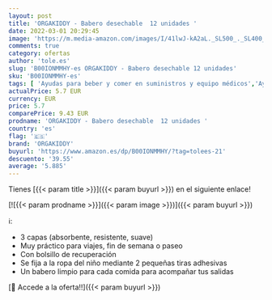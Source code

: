 ```yaml
---
layout: post
title: 'ORGAKIDDY - Babero desechable  12 unidades '
date: 2022-03-01 20:29:45
image: 'https://m.media-amazon.com/images/I/41lwJ-kA2aL._SL500_._SL400_.jpg'
comments: true
category: ofertas
author: 'tole.es'
slug: 'B00IONMMHY-es ORGAKIDDY - Babero desechable 12 unidades'
sku: 'B00IONMMHY-es'
tags: [ 'Ayudas para beber y comer en suministros y equipo médicos','Ayudas para la movilidad y vida diaria en suministros y equipo médicos','Bebé','Lactancia y alimentación','Protectores de ropa en suministros y equipo médicos','Salud y cuidado personal','Suministros y equipamiento médico','babero','orgakiddy', ]
actualPrice: 5.7 EUR
currency: EUR
price: 5.7
comparePrice: 9.43 EUR
prodname: 'ORGAKIDDY - Babero desechable  12 unidades '
country: 'es'
flag: '🇪🇸'
brand: 'ORGAKIDDY'
buyurl: 'https://www.amazon.es/dp/B00IONMMHY/?tag=tolees-21'
descuento: '39.55'
average: '5.885'
---
```


Tienes [{{< param title >}}]({{< param buyurl >}}) en el siguiente enlace!

[![{{< param prodname >}}]({{< param image >}})]({{< param buyurl >}})

ℹ️:

- 3 capas (absorbente, resistente, suave)
- Muy práctico para viajes, fin de semana o paseo
- Con bolsillo de recuperación
- Se fija a la ropa del niño mediante 2 pequeñas tiras adhesivas
- Un babero limpio para cada comida para acompañar tus salidas

[🛒 Accede a la oferta!!]({{< param buyurl >}})
